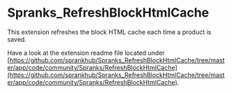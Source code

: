 Spranks_RefreshBlockHtmlCache
=============================
This extension refreshes the block HTML cache each time a product is saved.

Have a look at the extension readme file located under [https://github.com/sprankhub/Spranks_RefreshBlockHtmlCache/tree/master/app/code/community/Spranks/RefreshBlockHtmlCache](https://github.com/sprankhub/Spranks_RefreshBlockHtmlCache/tree/master/app/code/community/Spranks/RefreshBlockHtmlCache).
